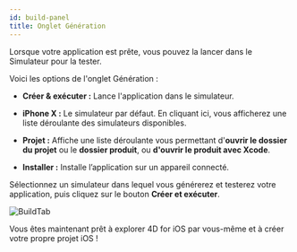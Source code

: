 ```yaml
---
id: build-panel
title: Onglet Génération
---
```

Lorsque votre application est prête, vous pouvez la lancer dans le Simulateur pour la tester.

Voici les options de l'onglet Génération :

* **Créer & exécuter :** Lance l'application dans le simulateur.

* **iPhone X :** Le simulateur par défaut. En cliquant ici, vous afficherez une liste déroulante des simulateurs disponibles.

* **Projet :** Affiche une liste déroulante vous permettant d'**ouvrir le dossier du projet** ou le **dossier produit**, ou **d'ouvrir le produit avec Xcode**.

* **Installer :** Installe l’application sur un appareil connecté.

Sélectionnez un simulateur dans lequel vous générerez et testerez votre application, puis cliquez sur le bouton **Créer et exécuter**.

![BuildTab](assets/fr/project-editor/Build-Tab-4D-for-iOS.png)

Vous êtes maintenant prêt à explorer 4D for iOS par vous-même et à créer votre propre projet iOS !